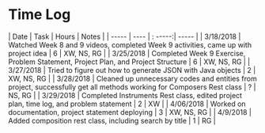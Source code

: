 # Time Log

| Date | Task | Hours | Notes |
| -----  |  ---- |    : -----:|   ----- |
| 3/18/2018 | Watched Week 8 and 9 videos, completed Week 9 activities, came up with project idea | 6 | XW, NS, RG |
| 3/25/2018 | Completed Week 9 Exercise, Problem Statement, Project Plan, and Project Structure  | 6 | XW, NS, RG |
| 3/27/2018 | Tried to figure out how to generate JSON with Java objects | 2 | XW, NS, RG |
| 3/28/2018 | Cleaned up unnecessary codes and entities from project, successfully get all methods working for Composers Rest class | ? | NS, RG |
| 3/29/2018 | Completed Instruments Rest class, edited project plan, time log, and problem statement | 2 | XW |
| 4/06/2018 | Worked on documentation, project statement deploying | 3 | XW, NS, RG | 
| 4/9/2018  | Added composition rest class, including search by title | 1 | RG |
